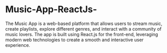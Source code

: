 # Music-App-ReactJs-
The Music App is a web-based platform that allows users to stream music, create playlists, explore different genres, and interact with a community of music lovers. The app is built using React.js for the front-end, leveraging modern web technologies to create a smooth and interactive user experience.
